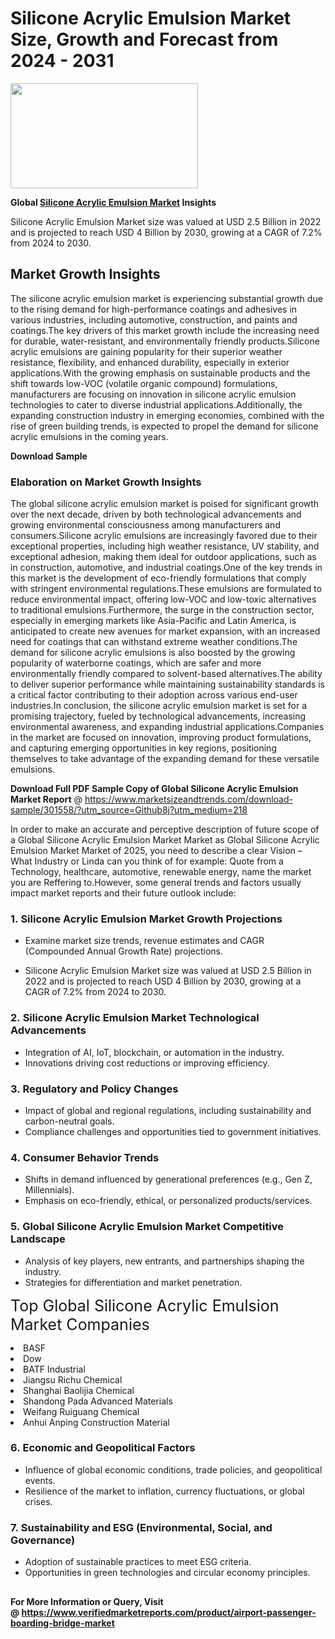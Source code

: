 <H1>Silicone Acrylic Emulsion Market Size, Growth and Forecast from 2024 - 2031</H1><img class="aligncenter size-medium wp-image-584254" src="https://thirdeyenews.in/wp-content/uploads/2024/09/Global-Market-Research-300x168.jpeg" alt="" width="300" height="168" /><p><strong>Global&nbsp;<a href="https://www.marketsizeandtrends.com/download-sample/301558/?utm_source=Github8j?utm_medium=218">Silicone Acrylic Emulsion Market</a> Insights</strong></p><p>Silicone Acrylic Emulsion Market size was valued at USD 2.5 Billion in 2022 and is projected to reach USD 4 Billion by 2030, growing at a CAGR of 7.2% from 2024 to 2030.</p><p><h2>Market Growth Insights</h2> The silicone acrylic emulsion market is experiencing substantial growth due to the rising demand for high-performance coatings and adhesives in various industries, including automotive, construction, and paints and coatings.The key drivers of this market growth include the increasing need for durable, water-resistant, and environmentally friendly products.Silicone acrylic emulsions are gaining popularity for their superior weather resistance, flexibility, and enhanced durability, especially in exterior applications.With the growing emphasis on sustainable products and the shift towards low-VOC (volatile organic compound) formulations, manufacturers are focusing on innovation in silicone acrylic emulsion technologies to cater to diverse industrial applications.Additionally, the expanding construction industry in emerging economies, combined with the rise of green building trends, is expected to propel the demand for silicone acrylic emulsions in the coming years.<p><strong>Download Sample</strong></p> <h3>Elaboration on Market Growth Insights</h3> The global silicone acrylic emulsion market is poised for significant growth over the next decade, driven by both technological advancements and growing environmental consciousness among manufacturers and consumers.Silicone acrylic emulsions are increasingly favored due to their exceptional properties, including high weather resistance, UV stability, and exceptional adhesion, making them ideal for outdoor applications, such as in construction, automotive, and industrial coatings.One of the key trends in this market is the development of eco-friendly formulations that comply with stringent environmental regulations.These emulsions are formulated to reduce environmental impact, offering low-VOC and low-toxic alternatives to traditional emulsions.Furthermore, the surge in the construction sector, especially in emerging markets like Asia-Pacific and Latin America, is anticipated to create new avenues for market expansion, with an increased need for coatings that can withstand extreme weather conditions.The demand for silicone acrylic emulsions is also boosted by the growing popularity of waterborne coatings, which are safer and more environmentally friendly compared to solvent-based alternatives.The ability to deliver superior performance while maintaining sustainability standards is a critical factor contributing to their adoption across various end-user industries.In conclusion, the silicone acrylic emulsion market is set for a promising trajectory, fueled by technological advancements, increasing environmental awareness, and expanding industrial applications.Companies in the market are focused on innovation, improving product formulations, and capturing emerging opportunities in key regions, positioning themselves to take advantage of the expanding demand for these versatile emulsions.<p><span class=""><strong>Download Full PDF Sample Copy of Global Silicone Acrylic Emulsion Market Report</strong> @ <a href="https://www.marketsizeandtrends.com/download-sample/301558/?utm_source=Github8j?utm_medium=218" target="_blank">https://www.marketsizeandtrends.com/download-sample/301558/?utm_source=Github8j?utm_medium=218</a></span></p><p>In order to make an accurate and perceptive description of future scope of a Global&nbsp;Silicone Acrylic Emulsion Market Market as Global&nbsp;Silicone Acrylic Emulsion Market Market of 2025, you need to describe a clear Vision &ndash; What Industry or Linda can you think of for example: Quote from a Technology, healthcare, automotive, renewable energy, name the market you are Reffering to.However, some general trends and factors usually impact market reports and their future outlook include:</p><h3>1.&nbsp;<strong>Silicone Acrylic Emulsion Market Growth Projections</strong></h3><ul><li>Examine market size trends, revenue estimates and CAGR (Compounded Annual Growth Rate) projections.</li><li><p>Silicone Acrylic Emulsion Market size was valued at USD 2.5 Billion in 2022 and is projected to reach USD 4 Billion by 2030, growing at a CAGR of 7.2% from 2024 to 2030.</p></li></ul><h3>2.&nbsp;<strong>Silicone Acrylic Emulsion Market Technological Advancements</strong></h3><ul><li>Integration of AI, IoT, blockchain, or automation in the industry.</li><li>Innovations driving cost reductions or improving efficiency.</li></ul><h3>3.&nbsp;<strong>Regulatory and Policy Changes</strong></h3><ul><li>Impact of global and regional regulations, including sustainability and carbon-neutral goals.</li><li>Compliance challenges and opportunities tied to government initiatives.</li></ul><h3>4.&nbsp;<strong>Consumer Behavior Trends</strong></h3><ul><li>Shifts in demand influenced by generational preferences (e.g., Gen Z, Millennials).</li><li>Emphasis on eco-friendly, ethical, or personalized products/services.</li></ul><h3>5.&nbsp;<strong>Global Silicone Acrylic Emulsion Market Competitive Landscape</strong></h3><ul><li>Analysis of key players, new entrants, and partnerships shaping the industry.</li><li>Strategies for differentiation and market penetration.</li></ul><p data-pm-slice="1 1 []"><span style="color: inherit; font-family: inherit; font-size: 25px;">Top Global Silicone Acrylic Emulsion Market Companies</span></p><div class="" data-test-id=""><p><li>BASF</li><li> Dow</li><li> BATF Industrial</li><li> Jiangsu Richu Chemical</li><li> Shanghai Baolijia Chemical</li><li> Shandong Pada Advanced Materials</li><li> Weifang Ruiguang Chemical</li><li> Anhui Anping Construction Material</li></p></div><h3>6.&nbsp;<strong>Economic and Geopolitical Factors</strong></h3><ul><li>Influence of global economic conditions, trade policies, and geopolitical events.</li><li>Resilience of the market to inflation, currency fluctuations, or global crises.</li></ul><h3>7.&nbsp;<strong>Sustainability and ESG (Environmental, Social, and Governance)</strong></h3><ul><li>Adoption of sustainable practices to meet ESG criteria.</li><li>Opportunities in green technologies and circular economy principles.</li></ul><h2><strong style="font-size: 14px;">For More Information or Query, Visit @&nbsp;</strong><a style="background-color: #ffffff; font-size: 14px;" href="https://www.marketsizeandtrends.com/report/silicone-acrylic-emulsion-market/" target="_blank">https://www.verifiedmarketreports.com/product/airport-passenger-boarding-bridge-market</a></h2>